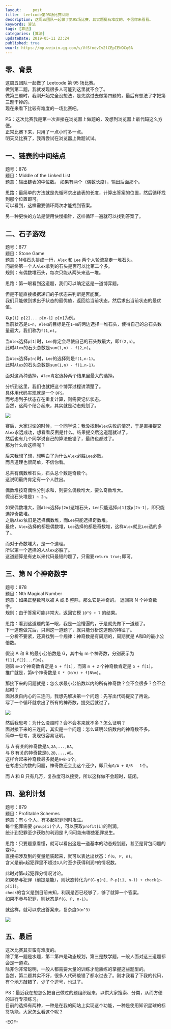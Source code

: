 ```yaml
---   
layout:     post  
title:  Leetcode第95场比赛回顾  
description: 这周五团队一起做了第95场比赛，其实题挺有难度的，不信你来看看。    
keywords: 算法  
tags: [算法]    
categories: [算法]  
updateDate: 2019-05-11 23:24   
published: true 
wxurl: https://mp.weixin.qq.com/s/VfSfndvIv2lCEpIENOCq0A  
---  
```



## 零、背景


这周五团队一起做了 Leetcode 第 95 场比赛。  
做到第二题，我就发现很多人可能到这里就不会了。  
做第三题时，我刚开始完全没想法，是先跳过去做第四题的，最后有想法了才把第三题干掉的。  
现在来看下比较有难度的一场比赛吧。  


PS：这次比赛我是第一次直接在浏览器上做题的，没想到浏览器上敲代码这么方便。  
正常比赛下来，只用了一点小时多一点。  
明天又比赛了，我再尝试在浏览器上做题试试。  


## 一、链表的中间结点  


题号：876  
题目：Middle of the Linked List  
题意：输出链表的中位数。 如果有两个（偶数长度），输出后面那个。  


思路：最简单的方法就是先循环求出链表的长度，计算出答案的位置，然后循环找到那个位置即可。  
可以看到，这样需要循环两次才能找到答案。  


另一种更快的方法是使用快慢指针，这样循环一遍就可以找到答案了。  


## 二、石子游戏  


题号：877  
题目：Stone Game  
题意：N堆石头排成一行，`Alex` 和 `Lee` 两个人轮流拿走一堆石头。  
问最终第一个人`Alex`拿到的石头是否可以比第二个多。  
规则：有偶数堆石头，每次只能从两头来选一堆。  


思路：第一眼看到这道题，我们可以确定这是一道博弈题。  


但是不能直接根据递归的子状态来判断是否能赢。  
我们只能做到求出子状态的最优值，返回给当前状态，然后求出当前状态的最优值。  


以`p[1] p[2]... p[n-1] p[n]`为例。  
当前状态是`1~n`，`Alex`的目标是在`1~n`的两边选择一堆石头，使得自己的总石头数量最大，我们称为`f(1,n)`。  


当`Alex`选择`p[1]`时，`Lee`肯定会尽使自己的石头数最大，即`f(2,n)`。  
此时`Alex`的石头总数是`sum(1,n) - f(2,n)`。 


当`Alex`选择`p[n]`时，`Lee`的选择则是`f(1,n-1)`。  
此时`Alex`的石头总数是`sum(1,n) - f(1,n-1)`。  


面对这两种选择，`Alex`肯定选择两个结果里最大的选择。  


分析到这里，我们也就把这个博弈过程讲清楚了。  
具体用代码实现就是一个 `DFS`。  
而考虑到子状态存在重复计算，则需要记忆状态。  
当然，这两个结合起来，其实就是动态规划了。  


![](https://res2019.tiankonguse.com/images/2019/05/11/001.png)  


赛后，大家讨论的时候，一个同学说：我没找到`Alex`失败的情况，于是直接提交`Alex`永远成功，想看看反例是什么。结果提交后这道题就过了。  
然后也有几个同学说自己的算法敲错了，最终也都过了。  
那为什么会这样呢？  


后来我想了想，想明白了为什么`Alex`必胜`Lee`必败。  
而且道理也很简单，不信你看。  


总共有偶数堆石头，石头总个数是奇数个。  
这说明最终肯定有一个人胜出。  


偶数堆按奇偶性分别求和，则要么偶数堆大，要么奇数堆大。  
假设石头堆是`1 ~ 2n`。  


如果偶数堆大，则`Alex`选择`p[2n]`这堆石头，`Lee`只能选择`p[1]`或`p[2n-1]`，即只能选择奇数堆。  
之后`Alex`依旧是选择偶数堆，而`Lee`只能选择奇数堆。  
最终，`Alex`选择的都是偶数堆，`Lee`选择的都是奇数堆，这样`Alex`就比`Lee`选的多了。  


而对于奇数堆大，是一个道理。  
所以第一个选择的人`Alex`必胜了。  
这道题算是有史以来代码最短的题了，只需要`return true;`即可。  


## 三、第 N 个神奇数字  


题号：878  
题目：Nth Magical Number  
题意：如果正整数可以被 A 或 B 整除，那么它是神奇的。 返回第 N 个神奇数字。  
规则：由于答案可能非常大，返回它模 `10^9 + 7` 的结果。  


思路：看到这道题的第一眼，我是一脸懵逼的，于是就先做下一道题了。  
下一道题做完后，只剩这一道题了，就只能分析这道题的特征了。  
一分析不要紧，还真找到一个规律：神奇数是有周期的，周期就是 A和B的最小公倍数。  


假设 A 和 B 的最小公倍数是 G，其中有 m 个神奇数，分别表示为`f[1],f[2]...f[m]`。  
则第 `m+1`个神奇数肯定是 `G + f[1]`，而第 `m + 2` 个神奇数肯定是 `G + f[1]`。  
推广就是，第`N`个神奇数是 `G * (N/m) + f[N%m]`。  


那接下来的问题就是：怎么求最小公倍数以内的所有神奇数？会不会很多？会不会超时？  
面对发自内心的三连问，我想先解决第一个问题：先写出代码提交了再说。  
写了一个循环就求出了所有的神奇数，提交后就过了。  


![](https://res2019.tiankonguse.com/images/2019/05/11/003.png)  


然后我思考：为什么没超时？会不会本来就不多？怎么证明？  
面对接下来的三连问，其实是一个问题：怎么证明公倍数内的神奇数不多。  
简单一思考，发现很容易证明。  


与 A 有关的神奇数是`A,2A,...,BA`。  
与 B 有关的神奇数是`B,2B,...,AB`。  
这样合起来神奇数最多就是`A+B-1`个。  
在考虑公约数的问题，神奇数还会比这个还少，即只有`G/A + G/B - 1`个。  


而 A 和 B 只有几万，复杂度可以接受，所以这样做不会超时，证闭。  



## 四、盈利计划  


题号：879  
题目：Profitable Schemes  
题意：有 `G` 个人，有多起犯罪同时发生。  
每个犯罪需要 `group[i]`个人，可以获取`profit[i]`的利润。  
统计到犯罪至少获取的利润是 P,问可能有哪些犯罪发生。  


思路：只要题意看懂，就可以看出这是一道基本的动态规划题，甚至是背包问题的变种。  
直接把涉及到的变量组装起来，就可以表达出状态：`f(G, P, n)`。  
含义是前`n`起犯罪里不超过`G`人时至少获得利润`P`的情况数。  


此时对第`n`起犯罪分情况讨论。  
如果参与犯罪（前提是能），则状态转化为`f(G-g[n], P-p[i], n-1) + check(p-p[i])`。  
`check`的含义是到目前未知，利润是否已经够了，够了就算一个答案。  
如果不参与犯罪，则状态是`f(G, P, n-1)`。  


就这样，就可以求出答案来，复杂度`O(n^3)`  


![](https://res2019.tiankonguse.com/images/2019/05/11/004.png)  


## 五、最后  


这次比赛其实蛮有难度的。  
除了第一题是水题，第二第四是动态规划，第三是数学题，一般人面对这三道题都会是一道坎。  
除非你非常聪明，一般人都需要大量的训练才能熟练的掌握这些题型的。  
当然，第二题其实不好，很多人代码敲错了都水过去了。刚才我看了下我的代码，有个地方敲错了，少了个逗号，也过了。  


PS：最近我在想怎么把自己做过的题组织起来，以供大家搜索、分类，从而方便的进行专项练习。  
目前的选择有两种，一种是在我的网站上实现这个功能，一种是使用知识星球的标签功能，大家怎么看这个呢？  


-EOF-  


